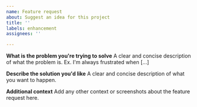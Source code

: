 ```yaml
---
name: Feature request
about: Suggest an idea for this project
title: ''
labels: enhancement
assignees: ''

---
```


**What is the problem you're trying to solve**
A clear and concise description of what the problem is. Ex. I'm always frustrated when [...]

**Describe the solution you'd like**
A clear and concise description of what you want to happen.

**Additional context**
Add any other context or screenshots about the feature request here.